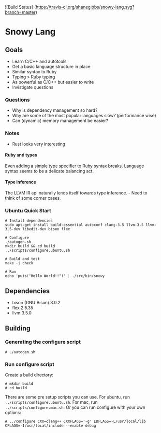 ![Build Status]
(https://travis-ci.org/shanegibbs/snowy-lang.svg?branch=master)

# Snowy Lang

## Goals

* Learn C/C++ and autotools
* Get a basic language structure in place
 * Similar syntax to Ruby
 * Typing > Ruby typing
 * As powerful as C/C++ but easier to write
* Invistigate questions

### Questions

* Why is dependency management so hard?
* Why are some of the most popular languages slow? (performance wise)
* Can (dynamic) memory management be easier?

### Notes

* Rust looks very interesting

#### Ruby and types

Even adding a simple type specifier to Ruby syntax breaks. Language syntax seems to be a delicate balancing act.

#### Type inference

The LLVM IR api naturally lends itself towards type inference. - Need to think of some corner cases.

### Ubuntu Quick Start

```
# Install dependencies
sudo apt-get install build-essential autoconf clang-3.5 llvm-3.5 llvm-3.5-dev libedit-dev bison flex

# Configure
./autogen.sh
mkdir build && cd build
../scripts/configure.ubuntu.sh

# Build and test
make -j check

# Run
echo 'puts("Hello World!!")' | ./src/bin/snowy
```

## Dependencies

* bison (GNU Bison) 3.0.2
* flex 2.5.35
* llvm 3.5.0

## Building

### Generating the configure script

```
# ./autogen.sh
```

### Run configure script

Create a build directory:

```
# mkdir build
# cd build
```

There are some pre setup scripts you can use. For ubuntu, run `../scripts/configure.ubuntu.sh`. For mac, run `../scripts/configure.mac.sh`. Or you can run configure with your own options:

```
# ../configure CXX=clang++ CXXFLAGS='-g' LDFLAGS=-L/usr/local/lib CFLAGS=-I/usr/local/include --enable-debug
```

